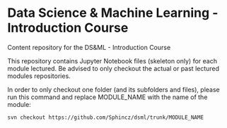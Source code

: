 # Data Science &amp; Machine Learning - Introduction Course
Content repository for the DS&ML - Introduction Course

This repository contains Jupyter Notebook files (skeleton only) for each module lectured. 
Be advised to only checkout the actual or past lectured modules repositories.

In order to only checkout one folder (and its subfolders and files), please run this command and replace MODULE_NAME with the name of the module:
```
svn checkout https://github.com/Sphincz/dsml/trunk/MODULE_NAME
```
